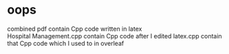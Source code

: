 # oops
combined pdf contain Cpp code written in latex</br>
Hospital Management.cpp contain Cpp code after I edited
latex.cpp contain that Cpp code which I used to in overleaf

